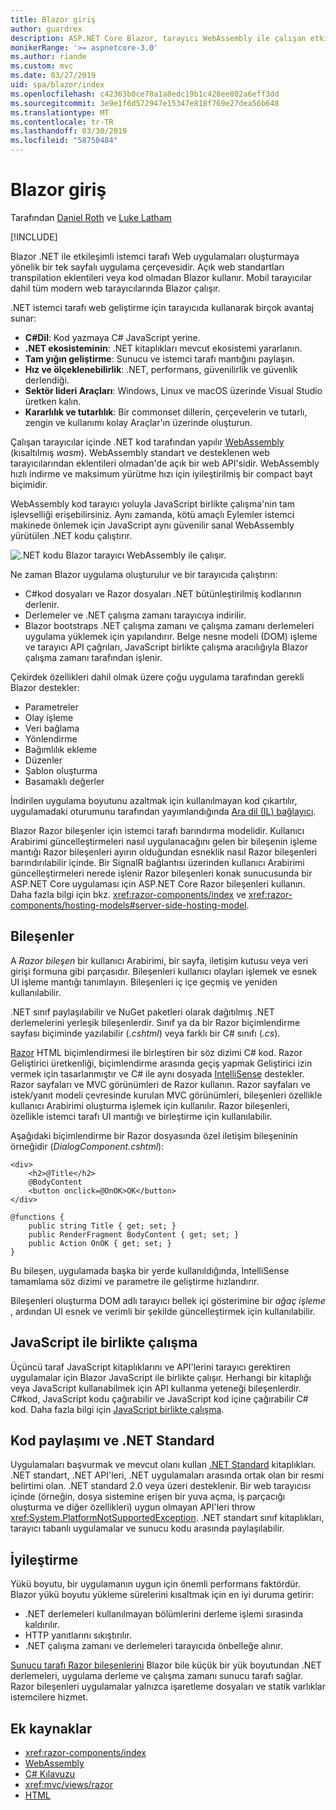 ```yaml
---
title: Blazor giriş
author: guardrex
description: ASP.NET Core Blazor, tarayıcı WebAssembly ile çalışan etkileşimli istemci tarafı .NET ile uygulama oluşturmak için yeni bir yöntem keşfedin.
monikerRange: '>= aspnetcore-3.0'
ms.author: riande
ms.custom: mvc
ms.date: 03/27/2019
uid: spa/blazor/index
ms.openlocfilehash: c42363b0ce70a1a8edc19b1c428ee802a6eff3dd
ms.sourcegitcommit: 3e9e1f6d572947e15347e818f769e27dea56b648
ms.translationtype: MT
ms.contentlocale: tr-TR
ms.lasthandoff: 03/30/2019
ms.locfileid: "58750484"
---
```

# <a name="introduction-to-blazor"></a>Blazor giriş

Tarafından [Daniel Roth](https://github.com/danroth27) ve [Luke Latham](https://github.com/guardrex)

[!INCLUDE[](~/includes/razor-components-preview-notice.md)]

Blazor .NET ile etkileşimli istemci tarafı Web uygulamaları oluşturmaya yönelik bir tek sayfalı uygulama çerçevesidir. Açık web standartları transpilation eklentileri veya kod olmadan Blazor kullanır. Mobil tarayıcılar dahil tüm modern web tarayıcılarında Blazor çalışır.

.NET istemci tarafı web geliştirme için tarayıcıda kullanarak birçok avantaj sunar:

* **C#Dil**: Kod yazmaya C# JavaScript yerine.
* **.NET ekosisteminin**: .NET kitaplıkları mevcut ekosistemi yararlanın.
* **Tam yığın geliştirme**: Sunucu ve istemci tarafı mantığını paylaşın.
* **Hız ve ölçeklenebilirlik**: .NET, performans, güvenilirlik ve güvenlik derlendiği.
* **Sektör lideri Araçları**: Windows, Linux ve macOS üzerinde Visual Studio üretken kalın.
* **Kararlılık ve tutarlılık**:  Bir commonset dillerin, çerçevelerin ve tutarlı, zengin ve kullanımı kolay Araçlar'ın üzerinde oluşturun.

Çalışan tarayıcılar içinde .NET kod tarafından yapılır [WebAssembly](http://webassembly.org) (kısaltılmış *wasm*). WebAssembly standart ve desteklenen web tarayıcılarından eklentileri olmadan'de açık bir web API'sidir. WebAssembly hızlı indirme ve maksimum yürütme hızı için iyileştirilmiş bir compact bayt biçimidir.

WebAssembly kod tarayıcı yoluyla JavaScript birlikte çalışma'nin tam işlevselliği erişebilirsiniz. Aynı zamanda, kötü amaçlı Eylemler istemci makinede önlemek için JavaScript aynı güvenilir sanal WebAssembly yürütülen .NET kodu çalıştırır.

![.NET kodu Blazor tarayıcı WebAssembly ile çalışır.](index/_static/blazor.png)

Ne zaman Blazor uygulama oluşturulur ve bir tarayıcıda çalıştırın:

* C#kod dosyaları ve Razor dosyaları .NET bütünleştirilmiş kodlarının derlenir.
* Derlemeler ve .NET çalışma zamanı tarayıcıya indirilir.
* Blazor bootstraps .NET çalışma zamanı ve çalışma zamanı derlemeleri uygulama yüklemek için yapılandırır. Belge nesne modeli (DOM) işleme ve tarayıcı API çağrıları, JavaScript birlikte çalışma aracılığıyla Blazor çalışma zamanı tarafından işlenir.

Çekirdek özellikleri dahil olmak üzere çoğu uygulama tarafından gerekli Blazor destekler:

* Parametreler
* Olay işleme
* Veri bağlama
* Yönlendirme
* Bağımlılık ekleme
* Düzenler
* Şablon oluşturma
* Basamaklı değerler

İndirilen uygulama boyutunu azaltmak için kullanılmayan kod çıkartılır, uygulamadaki oturumunu tarafından yayımlandığında [Ara dil (IL) bağlayıcı](xref:host-and-deploy/razor-components/configure-linker).

Blazor Razor bileşenler için istemci tarafı barındırma modelidir. Kullanıcı Arabirimi güncelleştirmeleri nasıl uygulanacağını gelen bir bileşenin işleme mantığı Razor bileşenleri ayırın olduğundan esneklik nasıl Razor bileşenleri barındırılabilir içinde. Bir SignalR bağlantısı üzerinden kullanıcı Arabirimi güncelleştirmeleri nerede işlenir Razor bileşenleri konak sunucusunda bir ASP.NET Core uygulaması için ASP.NET Core Razor bileşenleri kullanın. Daha fazla bilgi için bkz. <xref:razor-components/index> ve <xref:razor-components/hosting-models#server-side-hosting-model>. 

## <a name="components"></a>Bileşenler

A *Razor bileşen* bir kullanıcı Arabirimi, bir sayfa, iletişim kutusu veya veri girişi formuna gibi parçasıdır. Bileşenleri kullanıcı olayları işlemek ve esnek UI işleme mantığı tanımlayın. Bileşenleri iç içe geçmiş ve yeniden kullanılabilir.

.NET sınıf paylaşılabilir ve NuGet paketleri olarak dağıtılmış .NET derlemelerini yerleşik bileşenlerdir. Sınıf ya da bir Razor biçimlendirme sayfası biçiminde yazılabilir (*.cshtml*) veya farklı bir C# sınıfı (*.cs*).

[Razor](xref:mvc/views/razor) HTML biçimlendirmesi ile birleştiren bir söz dizimi C# kod. Razor Geliştirici üretkenliği, biçimlendirme arasında geçiş yapmak Geliştirici izin vermek için tasarlanmıştır ve C# ile aynı dosyada [IntelliSense](/visualstudio/ide/using-intellisense) destekler. Razor sayfaları ve MVC görünümleri de Razor kullanın. Razor sayfaları ve istek/yanıt modeli çevresinde kurulan MVC görünümleri, bileşenleri özellikle kullanıcı Arabirimi oluşturma işlemek için kullanılır. Razor bileşenleri, özellikle istemci tarafı UI mantığı ve birleştirme için kullanılabilir.

Aşağıdaki biçimlendirme bir Razor dosyasında özel iletişim bileşeninin örneğidir (*DialogComponent.cshtml*):

```cshtml
<div>
    <h2>@Title</h2>
    @BodyContent
    <button onclick=@OnOK>OK</button>
</div>

@functions {
    public string Title { get; set; }
    public RenderFragment BodyContent { get; set; }
    public Action OnOK { get; set; }
}
```

Bu bileşen, uygulamada başka bir yerde kullanıldığında, IntelliSense tamamlama söz dizimi ve parametre ile geliştirme hızlandırır.

Bileşenleri oluşturma DOM adlı tarayıcı bellek içi gösterimine bir *ağaç işleme* , ardından UI esnek ve verimli bir şekilde güncelleştirmek için kullanılabilir.

## <a name="javascript-interop"></a>JavaScript ile birlikte çalışma

Üçüncü taraf JavaScript kitaplıklarını ve API'lerini tarayıcı gerektiren uygulamalar için Blazor JavaScript ile birlikte çalışır. Herhangi bir kitaplığı veya JavaScript kullanabilmek için API kullanma yeteneği bileşenlerdir. C#kod, JavaScript kodu çağırabilir ve JavaScript kod içine çağırabilir C# kod. Daha fazla bilgi için [JavaScript birlikte çalışma](xref:razor-components/javascript-interop).

## <a name="code-sharing-and-net-standard"></a>Kod paylaşımı ve .NET Standard

Uygulamaları başvurmak ve mevcut olanı kullan [.NET Standard](/dotnet/standard/net-standard) kitaplıkları. .NET standart, .NET API'leri, .NET uygulamaları arasında ortak olan bir resmi belirtimi olan. .NET standard 2.0 veya üzeri desteklenir. Bir web tarayıcısı içinde (örneğin, dosya sistemine erişen bir yuva açma, iş parçacığı oluşturma ve diğer özellikleri) uygun olmayan API'leri throw <xref:System.PlatformNotSupportedException>. .NET standart sınıf kitaplıkları, tarayıcı tabanlı uygulamalar ve sunucu kodu arasında paylaşılabilir.

## <a name="optimization"></a>İyileştirme

Yükü boyutu, bir uygulamanın uygun için önemli performans faktördür. Blazor yükü boyutu yükleme sürelerini kısaltmak için en iyi duruma getirir:

* .NET derlemeleri kullanılmayan bölümlerini derleme işlemi sırasında kaldırılır.
* HTTP yanıtlarını sıkıştırılır.
* .NET çalışma zamanı ve derlemeleri tarayıcıda önbelleğe alınır.

[Sunucu tarafı Razor bileşenlerini](xref:razor-components/index) Blazor bile küçük bir yük boyutundan .NET derlemeleri, uygulama derleme ve çalışma zamanı sunucu tarafı sağlar. Razor bileşenleri uygulamalar yalnızca işaretleme dosyaları ve statik varlıklar istemcilere hizmet.

## <a name="additional-resources"></a>Ek kaynaklar

* <xref:razor-components/index>
* [WebAssembly](http://webassembly.org/)
* [C# Kılavuzu](/dotnet/csharp/)
* <xref:mvc/views/razor>
* [HTML](https://www.w3.org/html/)
